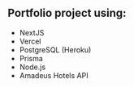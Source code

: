 ## Portfolio project using:


- NextJS
- Vercel
- PostgreSQL (Heroku)
- Prisma
- Node.js
- Amadeus Hotels API
